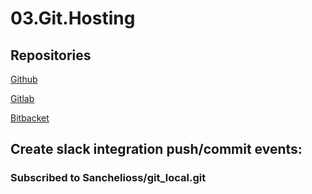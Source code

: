 # 03.Git.Hosting

## Repositories

[Github](https://github.com/Sanchelioss/git_local.git)

[Gitlab](https://gitlab.com/Sanchelioss/git_local.git)

[Bitbacket](https://bitbucket.org/Sanchelioss/git_local.git)

## Create slack integration push/commit events:
### Subscribed to Sanchelioss/git_local.git
